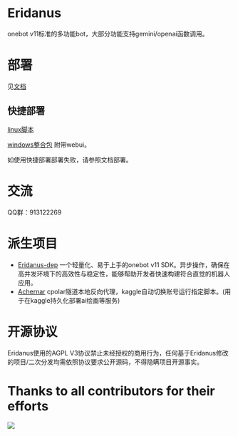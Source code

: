 
# Eridanus
onebot v11标准的多功能bot，大部分功能支持gemini/openai函数调用。

# 部署
见[文档](https://eridanus-doc.netlify.app/)

## 快捷部署
[linux脚本](https://gitee.com/laixi_lingdun/eridanus_deploy)

[windows整合包](https://github.com/avilliai/Eridanus/releases) 附带webui。

如使用快捷部署部署失败，请参照文档部署。
# 交流
QQ群：913122269
# 派生项目
- [Eridanus-dep](https://github.com/avilliai/eridanus-dep) 一个轻量化、易于上手的onebot v11 SDK。异步操作，确保在高并发环境下的高效性与稳定性，能够帮助开发者快速构建符合直觉的机器人应用。
- [Achernar](https://github.com/avilliai/Achernar) cpolar隧道本地反向代理，kaggle自动切换账号运行指定脚本。(用于在kaggle持久化部署ai绘画等服务)

# 开源协议
Eridanus使用的AGPL V3协议禁止未经授权的商用行为，任何基于Eridanus修改的项目/二次分发均需依照协议要求公开源码，不得隐瞒项目开源事实。
# Thanks to all contributors for their efforts

<a href="https://github.com/avilliai/Eridanus/graphs/contributors" target="_blank">
  <img src="https://contrib.rocks/image?repo=avilliai/Eridanus" />
</a>
